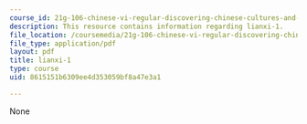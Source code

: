 ```yaml
---
course_id: 21g-106-chinese-vi-regular-discovering-chinese-cultures-and-societies-spring-2003
description: This resource contains information regarding lianxi-1.
file_location: /coursemedia/21g-106-chinese-vi-regular-discovering-chinese-cultures-and-societies-spring-2003/8615151b6309ee4d353059bf8a47e3a1_MIT21G_106S03_lianxi1.pdf
file_type: application/pdf
layout: pdf
title: lianxi-1
type: course
uid: 8615151b6309ee4d353059bf8a47e3a1

---
```

None